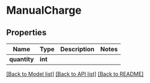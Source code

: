 # ManualCharge

## Properties
Name | Type | Description | Notes
------------ | ------------- | ------------- | -------------
**quantity** | **int** |  | 

[[Back to Model list]](../README.md#documentation-for-models) [[Back to API list]](../README.md#documentation-for-api-endpoints) [[Back to README]](../README.md)

